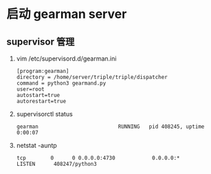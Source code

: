 # 启动 gearman server

## supervisor 管理
   1. vim /etc/supervisord.d/gearman.ini
      ```
      [program:gearman]
      directory = /home/server/triple/triple/dispatcher
      command = python3 gearmand.py
      user=root
      autostart=true
      autorestart=true
      ``` 
   2. supervisorctl status
      ```
      gearman                          RUNNING   pid 408245, uptime 0:00:07
      ```
      
   3. netstat -auntp
      ```
      tcp        0      0 0.0.0.0:4730            0.0.0.0:*               LISTEN      408247/python3
      ```
